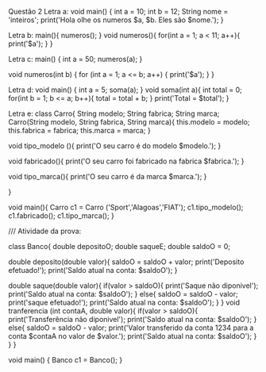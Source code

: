 Questão 2 
Letra a: 
void main() {
int a = 10;
int b = 12;
String nome = 'inteiros';
print('Hola olhe os numeros $a, $b. Eles são $nome.');
}

Letra b: 
main(){
numeros();
}
void numeros(){
  for(int a = 1; a < 11; a++){
    print('$a');
  }
}

Letra c: 
main() {
  int a = 50;
  numeros(a);
}

void numeros(int b) {
  for (int a = 1; a <= b; a++) {
    print('$a');
  }
}

Letra d: 
void main() {
  int a = 5;
  soma(a);
}
void soma(int a){
  int total = 0;
  for(int b = 1; b <= a; b++){
    total = total + b;
  }
  print('Total = $total');
}

Letra e:
class Carro{
  String modelo;
  String fabrica;
  String marca;
Carro(String modelo, String fabrica, String marca){
  this.modelo = modelo;
  this.fabrica = fabrica;
  this.marca = marca;
}
    
  void tipo_modelo (){
    print('O seu carro é do modelo $modelo.');
  }

  void fabricado(){
    print('O seu carro foi fabricado na fabrica $fabrica.');
  }
  
  void tipo_marca(){
    print('O seu carro é da marca $marca.');
  }

}


void main(){
  Carro c1  = Carro ('Sport','Alagoas','FIAT');
  c1.tipo_modelo();
  c1.fabricado();
  c1.tipo_marca();
}





/// Atividade da prova:

class Banco{
  double depositoO;
  double saqueE;
  double saldoO = 0;
  
  
  double deposito(double valor){
    saldoO = saldoO + valor;
    print('Deposito efetuado!');
    print('Saldo atual na conta: $saldoO');
  }
  
  double saque(double valor){
    if(valor > saldoO){
    print('Saque não diponivel');
    print('Saldo atual na conta: $saldoO');
    }
    else{
    saldoO = saldoO - valor;
    print('saque efetuado!');
    print('Saldo atual na conta: $saldoO');
    }
  }
  void tranferencia (int contaA, double valor){
    if(valor > saldoO){
    print('Transferência não diponivel');
    print('Saldo atual na conta: $saldoO');
    }
    else{
    saldoO = saldoO - valor;
    print('Valor transferido da conta 1234 para a conta $contaA no valor de $valor.');
    print('Saldo atual na conta: $saldoO');
     }
  }
}


void main() {
 Banco c1 = Banco();
}

